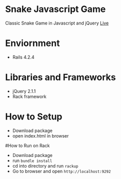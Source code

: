 # Snake Javascript Game
Classic Snake Game in Javascript and jQuery
[Live](https://snake-browser-game.herokuapp.com/)
# Enviornment
- Rails 4.2.4

# Libraries and Frameworks
- jQuery 2.1.1
- Rack framework

# How to Setup
- Download package
- open index.html in browser

#How to Run on Rack
- Download package
- run `bundle install`
- cd into directory and run `rackup`
- Go to browser and open `http://localhost:9292`
